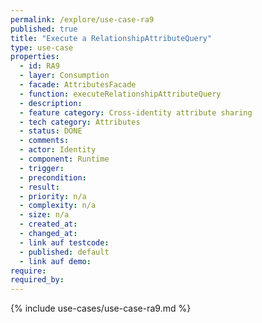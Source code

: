```yaml
---
permalink: /explore/use-case-ra9
published: true
title: "Execute a RelationshipAttributeQuery"
type: use-case
properties:
  - id: RA9
  - layer: Consumption
  - facade: AttributesFacade
  - function: executeRelationshipAttributeQuery
  - description:
  - feature category: Cross-identity attribute sharing
  - tech category: Attributes
  - status: DONE
  - comments:
  - actor: Identity
  - component: Runtime
  - trigger:
  - precondition:
  - result:
  - priority: n/a
  - complexity: n/a
  - size: n/a
  - created_at:
  - changed_at:
  - link auf testcode:
  - published: default
  - link auf demo:
require:
required_by:
---
```


{% include use-cases/use-case-ra9.md %}
